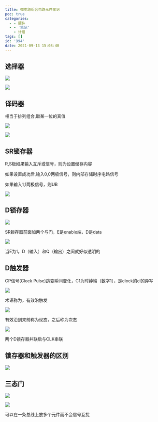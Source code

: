 ```yaml
---
title: 微电路组合电路元件笔记
poc: true
categories:
  - - 硬件
  - - '笔记'
    - 计组
tags: []
id: '994'
date: 2021-09-13 15:08:40
---
```


## 选择器

![](https://raw.githubusercontent.com/Valkierja/ALLPIC/main/img/202303172116232.png)

![](https://raw.githubusercontent.com/Valkierja/ALLPIC/main/img/202303172116564.png)

## 译码器

相当于排列组合,取某一位的真值

![](https://raw.githubusercontent.com/Valkierja/ALLPIC/main/img/202303172115180.png)

![](https://raw.githubusercontent.com/Valkierja/ALLPIC/main/img/202303172116008.png)

## SR锁存器

R,S极如果输入互斥或信号，则为设置储存内容

如果设置成功后,输入0,0两极信号，则内部存储时序电路信号

如果输入1,1两极信号，则UB

![](https://www.ksroido.art/wp-content/uploads/2021/09/image-66.png)

## D锁存器

![](https://www.ksroido.art/wp-content/uploads/2021/09/image-42.png)

SR锁存器前面加两个与门，E是enable端，D是data

![](https://www.ksroido.art/wp-content/uploads/2021/09/image-43-1024x185.png)

当E为1，D（输入）和Q（输出）之间就好似透明的

## D触发器

CP信号(Clock Pulse)跳变瞬间变化，C1为时钟端（数字1），是clock的cl的异写

![](https://www.ksroido.art/wp-content/uploads/2021/09/image-44-1024x350.png)

术语称为，有效沿触发

![](https://www.ksroido.art/wp-content/uploads/2021/09/image-45.png)

有效沿到来前称为现态，之后称为次态

![](https://www.ksroido.art/wp-content/uploads/2021/09/image-46-1024x619.png)

两个D锁存器并联后与CLK串联

## 锁存器和触发器的区别

![](https://www.ksroido.art/wp-content/uploads/2021/09/image-47-1024x570.png)

## 三态门

![](https://www.ksroido.art/wp-content/uploads/2021/09/image-52.png)

![](https://www.ksroido.art/wp-content/uploads/2021/09/image-53.png)

可以在一条总线上放多个元件而不会信号互扰